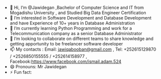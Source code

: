 - 👋 Hi, I’m @Jawidegan ,Bachelor of Computer Science and IT from Mogadishu University , and Studied Big Data Engineer Certification
- 👀 I’m interested in Software Development and Database Development and have Experience of 10+ years in Database Administration
- 🌱 I’m currently learning Python Programming and work for a Telecommunication company as a senior Database Administrator
- 💞️ I’m looking to collaborate on different teams to share knowledge and getting apportunity to be freelancer software developer
- 📫 My contacts : Email: jawiqabooban@gmail.com , Tel: +252615129870 / +2526850155555 / +252614158977 , Facebook:https://www.facebook.com/ismail.adam.524
- 😄 Pronouns: Mr Jawidegan
- ⚡ Fun fact: 

<!---
Jawidegan/Jawidegan is a ✨ special ✨ repository because its `README.md` (this file) appears on your GitHub profile.
You can click the Preview link to take a look at your changes.
--->

